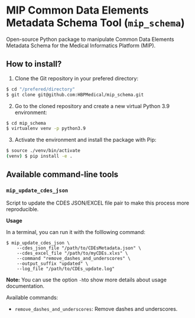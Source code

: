 # MIP Common Data Elements Metadata Schema Tool (`mip_schema`)

Open-source Python package to manipulate Common Data Elements Metadata Schema for the Medical Informatics Platform (MIP).

## How to install?

1. Clone the Git repository in your prefered directory:

```bash
$ cd "/prefered/directory"
$ git clone git@github.com:HBPMedical/mip_schema.git
```

2. Go to the cloned repository and create a new virtual Python 3.9 environment:

```bash
$ cd mip_schema
$ virtualenv venv -p python3.9
```

3. Activate the environment and install the package with Pip:

```bash
$ source ./venv/bin/activate
(venv) $ pip install -e .
```

## Available command-line tools

### `mip_update_cdes_json`

Script to update the CDES JSON/EXCEL file pair to make this process more reproducible. 

**Usage**

In a terminal, you can run it with the folllowing command:
```
$ mip_update_cdes_json \
    --cdes_json_file "/path/to/CDEsMetadata.json" \
    --cdes_excel_file "/path/to/myCDEs.xlxs" \
    --command "remove_dashes_and_underscores" \
    --output_suffix "updated" \
    --log_file "/path/to/CDEs_update.log" 
```
**Note:** You can use the option `-h`to show more details about usage documentation.

Available commands:

- `remove_dashes_and_underscores`: Remove dashes and underscores.

